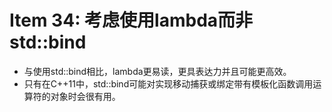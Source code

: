 # Item 34: 考虑使用lambda而非std::bind

- 与使用std::bind相比，lambda更易读，更具表达力并且可能更高效。
- 只有在C++11中，std::bind可能对实现移动捕获或绑定带有模板化函数调用运算符的对象时会很有用。
